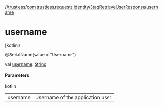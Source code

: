 //[trustless](../../../index.md)/[com.trustless.requests.identity](../index.md)/[StaqRetrieveUserResponse](index.md)/[username](username.md)

# username

[kotlin]\

@SerialName(value = &quot;Username&quot;)

val [username](username.md): [String](https://kotlinlang.org/api/latest/jvm/stdlib/kotlin/-string/index.html)

#### Parameters

kotlin

| | |
|---|---|
| username | Username of the application user |
